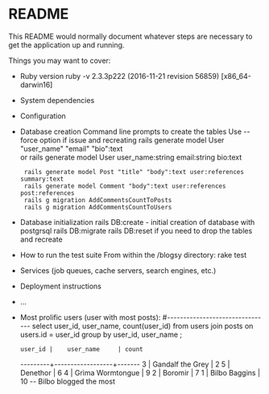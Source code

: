 # README

This README would normally document whatever steps are necessary to get the
application up and running.

Things you may want to cover:

* Ruby version
    ruby -v 2.3.3p222 (2016-11-21 revision 56859) [x86_64-darwin16]

* System dependencies

* Configuration

* Database creation
    Command line prompts to create the tables
              Use --force option if issue and recreating
       rails generate model User "user_name" "email" "bio":text  
              or
                rails generate model User  user_name:string email:string bio:text

       rails generate model Post "title" "body":text user:references summary:text
       rails generate model Comment "body":text user:references post:references
       rails g migration AddCommentsCountToPosts
       rails g migration AddCommentsCountToUsers

* Database initialization
       rails DB:create - initial creation of database with postgrsql
       rails DB:migrate
       rails DB:reset if you need to drop the tables and recreate

* How to run the test suite
    From within the /blogsy directory:
              rake test

* Services (job queues, cache servers, search engines, etc.)

* Deployment instructions

* ...

* Most prolific users (user with most posts):
 #--------------------------------
 select user_id, user_name, count(user_id)
     from users join posts
     on users.id = user_id
     group by user_id, user_name
      ;

      user_id |    user_name     | count
     ---------+------------------+-------
            3 | Gandalf the Grey |     2
            5 | Denethor         |     6
            4 | Grìma Wormtongue |     9
            2 | Boromir          |     7
            1 | Bilbo Baggins    |    10  -- Bilbo blogged the most
